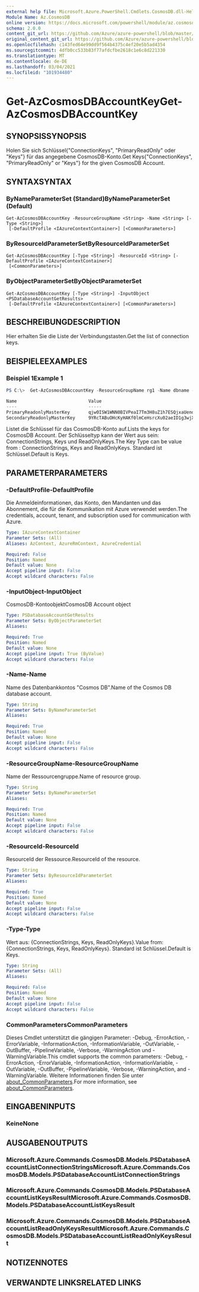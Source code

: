 ```yaml
---
external help file: Microsoft.Azure.PowerShell.Cmdlets.CosmosDB.dll-Help.xml
Module Name: Az.CosmosDB
online version: https://docs.microsoft.com/powershell/module/az.cosmosdb/get-azcosmosdbaccountkey
schema: 2.0.0
content_git_url: https://github.com/Azure/azure-powershell/blob/master/src/CosmosDB/CosmosDB/help/Get-AzCosmosDBAccountKey.md
original_content_git_url: https://github.com/Azure/azure-powershell/blob/master/src/CosmosDB/CosmosDB/help/Get-AzCosmosDBAccountKey.md
ms.openlocfilehash: c143fed64e99dd9f564b4375c4ef20e5b5ad4354
ms.sourcegitcommit: 4dfb0cc533b83f77afdcfbe2618c1e6c8d221330
ms.translationtype: MT
ms.contentlocale: de-DE
ms.lasthandoff: 03/04/2021
ms.locfileid: "101934480"
---
```

# <span data-ttu-id="30707-101">Get-AzCosmosDBAccountKey</span><span class="sxs-lookup"><span data-stu-id="30707-101">Get-AzCosmosDBAccountKey</span></span>

## <span data-ttu-id="30707-102">SYNOPSIS</span><span class="sxs-lookup"><span data-stu-id="30707-102">SYNOPSIS</span></span>
<span data-ttu-id="30707-103">Holen Sie sich Schlüssel{"ConnectionKeys", "PrimaryReadOnly" oder "Keys"} für das angegebene CosmosDB-Konto.</span><span class="sxs-lookup"><span data-stu-id="30707-103">Get Keys{"ConnectionKeys", "PrimaryReadOnly" or "Keys"} for the given CosmosDB Account.</span></span> 

## <span data-ttu-id="30707-104">SYNTAX</span><span class="sxs-lookup"><span data-stu-id="30707-104">SYNTAX</span></span>

### <span data-ttu-id="30707-105">ByNameParameterSet (Standard)</span><span class="sxs-lookup"><span data-stu-id="30707-105">ByNameParameterSet (Default)</span></span>
```
Get-AzCosmosDBAccountKey -ResourceGroupName <String> -Name <String> [-Type <String>]
 [-DefaultProfile <IAzureContextContainer>] [<CommonParameters>]
```

### <span data-ttu-id="30707-106">ByResourceIdParameterSet</span><span class="sxs-lookup"><span data-stu-id="30707-106">ByResourceIdParameterSet</span></span>
```
Get-AzCosmosDBAccountKey [-Type <String>] -ResourceId <String> [-DefaultProfile <IAzureContextContainer>]
 [<CommonParameters>]
```

### <span data-ttu-id="30707-107">ByObjectParameterSet</span><span class="sxs-lookup"><span data-stu-id="30707-107">ByObjectParameterSet</span></span>
```
Get-AzCosmosDBAccountKey [-Type <String>] -InputObject <PSDatabaseAccountGetResults>
 [-DefaultProfile <IAzureContextContainer>] [<CommonParameters>]
```

## <span data-ttu-id="30707-108">BESCHREIBUNG</span><span class="sxs-lookup"><span data-stu-id="30707-108">DESCRIPTION</span></span>
<span data-ttu-id="30707-109">Hier erhalten Sie die Liste der Verbindungstasten.</span><span class="sxs-lookup"><span data-stu-id="30707-109">Get the list of connection keys.</span></span>

## <span data-ttu-id="30707-110">BEISPIELE</span><span class="sxs-lookup"><span data-stu-id="30707-110">EXAMPLES</span></span>

### <span data-ttu-id="30707-111">Beispiel 1</span><span class="sxs-lookup"><span data-stu-id="30707-111">Example 1</span></span>
```powershell
PS C:\>  Get-AzCosmosDBAccountKey -ResourceGroupName rg1 -Name dbname -Type "ReadOnlyKeys"

Name                           Value
----                           -----
PrimaryReadonlyMasterKey       qjw0ISW1WNN0BIVPeaI7Tm3H8uZ1h7ESQjxaUendxHmIUNQowVvcL84fTqeXoC2HFgyu8Zo1mCFEcg0jZJHPjA==
SecondaryReadonlyMasterKey     9YRcTABuOHcKyHAKf0lmCeHsrcXu02aeID1g3wjXjlX8SU4s2WNlEB5htJoy3xqxNDqIyGfnq3dblLbrZDbesg==
```

<span data-ttu-id="30707-112">Listet die Schlüssel für das CosmosDB-Konto auf.</span><span class="sxs-lookup"><span data-stu-id="30707-112">Lists the keys for CosmosDB Account.</span></span> <span data-ttu-id="30707-113">Der Schlüsseltyp kann der Wert aus sein: ConnectionStrings, Keys und ReadOnlyKeys.</span><span class="sxs-lookup"><span data-stu-id="30707-113">The Key Type can be value from : ConnectionStrings, Keys and ReadOnlyKeys.</span></span> <span data-ttu-id="30707-114">Standard ist Schlüssel.</span><span class="sxs-lookup"><span data-stu-id="30707-114">Default is Keys.</span></span>

## <span data-ttu-id="30707-115">PARAMETER</span><span class="sxs-lookup"><span data-stu-id="30707-115">PARAMETERS</span></span>

### <span data-ttu-id="30707-116">-DefaultProfile</span><span class="sxs-lookup"><span data-stu-id="30707-116">-DefaultProfile</span></span>
<span data-ttu-id="30707-117">Die Anmeldeinformationen, das Konto, den Mandanten und das Abonnement, die für die Kommunikation mit Azure verwendet werden.</span><span class="sxs-lookup"><span data-stu-id="30707-117">The credentials, account, tenant, and subscription used for communication with Azure.</span></span>

```yaml
Type: IAzureContextContainer
Parameter Sets: (All)
Aliases: AzContext, AzureRmContext, AzureCredential

Required: False
Position: Named
Default value: None
Accept pipeline input: False
Accept wildcard characters: False
```

### <span data-ttu-id="30707-118">-InputObject</span><span class="sxs-lookup"><span data-stu-id="30707-118">-InputObject</span></span>
<span data-ttu-id="30707-119">CosmosDB-Kontoobjekt</span><span class="sxs-lookup"><span data-stu-id="30707-119">CosmosDB Account object</span></span>

```yaml
Type: PSDatabaseAccountGetResults
Parameter Sets: ByObjectParameterSet
Aliases:

Required: True
Position: Named
Default value: None
Accept pipeline input: True (ByValue)
Accept wildcard characters: False
```

### <span data-ttu-id="30707-120">-Name</span><span class="sxs-lookup"><span data-stu-id="30707-120">-Name</span></span>
<span data-ttu-id="30707-121">Name des Datenbankkontos "Cosmos DB".</span><span class="sxs-lookup"><span data-stu-id="30707-121">Name of the Cosmos DB database account.</span></span>

```yaml
Type: String
Parameter Sets: ByNameParameterSet
Aliases:

Required: True
Position: Named
Default value: None
Accept pipeline input: False
Accept wildcard characters: False
```

### <span data-ttu-id="30707-122">-ResourceGroupName</span><span class="sxs-lookup"><span data-stu-id="30707-122">-ResourceGroupName</span></span>
<span data-ttu-id="30707-123">Name der Ressourcengruppe.</span><span class="sxs-lookup"><span data-stu-id="30707-123">Name of resource group.</span></span>

```yaml
Type: String
Parameter Sets: ByNameParameterSet
Aliases:

Required: True
Position: Named
Default value: None
Accept pipeline input: False
Accept wildcard characters: False
```

### <span data-ttu-id="30707-124">-ResourceId</span><span class="sxs-lookup"><span data-stu-id="30707-124">-ResourceId</span></span>
<span data-ttu-id="30707-125">ResourceId der Ressource.</span><span class="sxs-lookup"><span data-stu-id="30707-125">ResourceId of the resource.</span></span>

```yaml
Type: String
Parameter Sets: ByResourceIdParameterSet
Aliases:

Required: True
Position: Named
Default value: None
Accept pipeline input: False
Accept wildcard characters: False
```

### <span data-ttu-id="30707-126">-Type</span><span class="sxs-lookup"><span data-stu-id="30707-126">-Type</span></span>
<span data-ttu-id="30707-127">Wert aus: {ConnectionStrings, Keys, ReadOnlyKeys}.</span><span class="sxs-lookup"><span data-stu-id="30707-127">Value from: {ConnectionStrings, Keys, ReadOnlyKeys}.</span></span>
<span data-ttu-id="30707-128">Standard ist Schlüssel.</span><span class="sxs-lookup"><span data-stu-id="30707-128">Default is Keys.</span></span>

```yaml
Type: String
Parameter Sets: (All)
Aliases:

Required: False
Position: Named
Default value: None
Accept pipeline input: False
Accept wildcard characters: False
```

### <span data-ttu-id="30707-129">CommonParameters</span><span class="sxs-lookup"><span data-stu-id="30707-129">CommonParameters</span></span>
<span data-ttu-id="30707-130">Dieses Cmdlet unterstützt die gängigen Parameter: -Debug, -ErrorAction, -ErrorVariable, -InformationAction, -InformationVariable, -OutVariable, -OutBuffer, -PipelineVariable, -Verbose, -WarningAction und -WarningVariable.</span><span class="sxs-lookup"><span data-stu-id="30707-130">This cmdlet supports the common parameters: -Debug, -ErrorAction, -ErrorVariable, -InformationAction, -InformationVariable, -OutVariable, -OutBuffer, -PipelineVariable, -Verbose, -WarningAction, and -WarningVariable.</span></span> <span data-ttu-id="30707-131">Weitere Informationen finden Sie unter [about_CommonParameters](http://go.microsoft.com/fwlink/?LinkID=113216).</span><span class="sxs-lookup"><span data-stu-id="30707-131">For more information, see [about_CommonParameters](http://go.microsoft.com/fwlink/?LinkID=113216).</span></span>

## <span data-ttu-id="30707-132">EINGABEN</span><span class="sxs-lookup"><span data-stu-id="30707-132">INPUTS</span></span>

### <span data-ttu-id="30707-133">Keine</span><span class="sxs-lookup"><span data-stu-id="30707-133">None</span></span>

## <span data-ttu-id="30707-134">AUSGABEN</span><span class="sxs-lookup"><span data-stu-id="30707-134">OUTPUTS</span></span>

### <span data-ttu-id="30707-135">Microsoft.Azure.Commands.CosmosDB.Models.PSDatabaseAccountListConnectionStrings</span><span class="sxs-lookup"><span data-stu-id="30707-135">Microsoft.Azure.Commands.CosmosDB.Models.PSDatabaseAccountListConnectionStrings</span></span>

### <span data-ttu-id="30707-136">Microsoft.Azure.Commands.CosmosDB.Models.PSDatabaseAccountListKeysResult</span><span class="sxs-lookup"><span data-stu-id="30707-136">Microsoft.Azure.Commands.CosmosDB.Models.PSDatabaseAccountListKeysResult</span></span>

### <span data-ttu-id="30707-137">Microsoft.Azure.Commands.CosmosDB.Models.PSDatabaseAccountListReadOnlyKeysResult</span><span class="sxs-lookup"><span data-stu-id="30707-137">Microsoft.Azure.Commands.CosmosDB.Models.PSDatabaseAccountListReadOnlyKeysResult</span></span>

## <span data-ttu-id="30707-138">NOTIZEN</span><span class="sxs-lookup"><span data-stu-id="30707-138">NOTES</span></span>

## <span data-ttu-id="30707-139">VERWANDTE LINKS</span><span class="sxs-lookup"><span data-stu-id="30707-139">RELATED LINKS</span></span>
